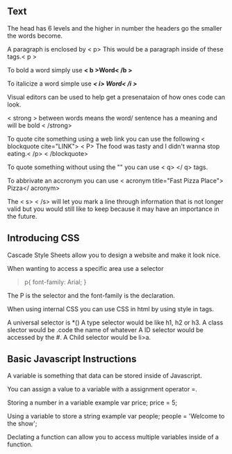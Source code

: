 ## Text

The head has 6 levels and the higher in number the headers go the smaller the words become.

A paragraph is enclosed by < p>  This would be a paragraph inside of these tags.< p >

To bold a word simply use **< b >Word< /b >**

To italicize a word simple use ***< i> Word< /i >***

Visual editors can be used to help get a presenataion of how ones code can look.

< strong > between words means the word/ sentence has a meaning and will be bold < /strong>

To quote cite something using a web link you can use the following 
< blockquote cite="LINK">
< P> The food was tasty and I didn't wanna stop eating.< /p>
< /blockquote>

To quote something without using the "" you can use < q> </ q> tags.

To abbrivate an accronym you can use < acronym title="Fast Pizza Place"> Pizza</ acronym>

The < s> < /s> will let you mark a line through information that is not longer valid but you would still like to keep because it may have an importance in the future.

## Introducing CSS

Cascade Style Sheets allow you to design a website and make it look nice.

When wanting to access a specific area use a selector
> p{
  font-family: Arial;
}

The P is the selector and the font-family is the declaration. 

When using internal CSS you can use CSS in html by using style in tags.

A universal selector is *()
A type selector would be like h1, h2 or h3.
A class slector would be .code the name of whatever
A ID selector would be accessed by the #.
A Child selector would be li>a.

## Basic Javascript Instructions

A variable is something that data can be stored inside of Javascript.

You can assign a value to a variable with a assignment operator =.

Storing a number in a variable example 
var price;
price = 5;

Using a variable to store a string example
var people;
people = 'Welcome to the show';

Declating a function can allow you to access multiple variables inside of a function.

